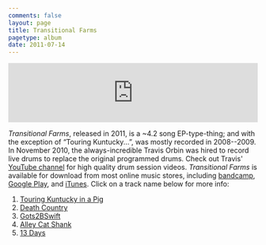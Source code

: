 ```yaml
---
comments: false
layout: page
title: Transitional Farms
pagetype: album
date: 2011-07-14
---
```


<iframe style="border: 0; width: 100%; height: 120px;" src="https://bandcamp.com/EmbeddedPlayer/album=577996353/size=large/bgcol=ffffff/linkcol=0687f5/tracklist=false/artwork=small/transparent=true/" seamless><a href="https://petepeterson.bandcamp.com/album/transitional-farms">Transitional Farms by Pete Peterson</a></iframe>

_Transitional Farms_, released in 2011, is a ~4.2 song EP-type-thing; and with the exception of “Touring Kuntucky...”, was mostly recorded in 2008--2009. In November 2010, the always-incredible Travis Orbin was hired to record live drums to replace the original programmed drums. Check out Travis' [YouTube channel](http://youtube.com/shaftninja) for high quality drum session videos. _Transitional Farms_ is available for download from most online music stores, including [bandcamp](https://petepeterson.bandcamp.com/album/transitional-farms), [Google Play](https://play.google.com/store/music/album/Pete_Peterson_Transitional_Farms?id=Bfk64v3pi5lz3ycgplzrybilhsu&feature=nav_result#?t=W251bGwsMSwxLDMsImFsYnVtLUJmazY0djNwaTVsejN5Y2dwbHpyeWJpbGhzdSJd), and [iTunes](http://itunes.apple.com/us/album/transitional-farms/id450785554). Click on a track name below for more info:

1. [Touring Kuntucky in a Pig](touring-kuntucky-in-a-pig)
2. [Death Country](death-country)
3. [Gots2BSwift](gots2bswift)
4. [Alley Cat Shank](alley-cat-shank)
5. [13 Days](13-days)
